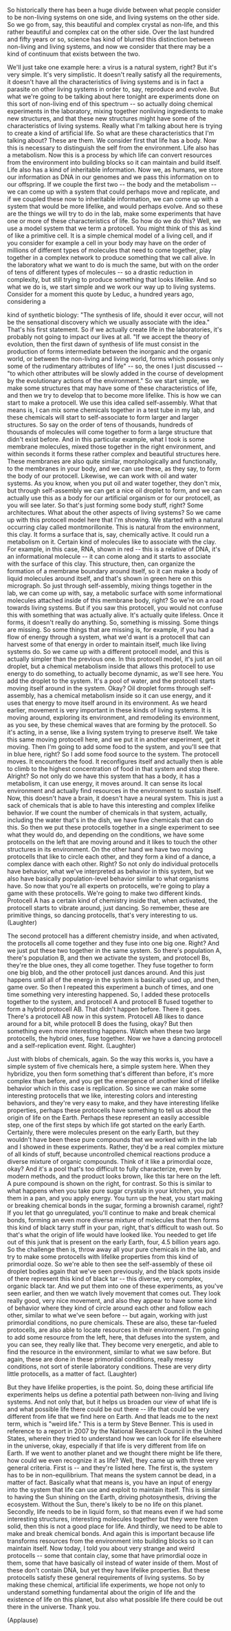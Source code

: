 
So historically there has
been a huge divide between what people
consider to be non-living systems on one
side, and living systems on the other side.
So we go from, say, this beautiful and
complex crystal as non-life, and this rather
beautiful and complex cat on the other side.
Over the last hundred and fifty years or so,
science has kind of blurred this distinction
between non-living and living systems, and
now we consider that there may be a kind
of continuum that exists between the two.

We&#39;ll just take one example here:
a virus is a natural system, right?
But it&#39;s very simple. It&#39;s very simplistic.
It doesn&#39;t really satisfy all the requirements,
it doesn&#39;t have all the characteristics
of living systems and is in fact a parasite
on other living systems in order to, say,
reproduce and evolve.
But what we&#39;re going to be talking about here
tonight are experiments done on this sort of
non-living end of this spectrum -- so actually
doing chemical experiments in the laboratory,
mixing together nonliving ingredients
to make new structures, and that these
new structures might have some of the
characteristics of living systems.
Really what I&#39;m talking about here is
trying to create a kind of artificial life.
So what are these characteristics that I&#39;m
talking about? These are them.
We consider first that life has a body.
Now this is necessary to distinguish the self
from the environment.
Life also has a metabolism. Now this is a
process by which life can convert resources
from the environment into building blocks
so it can maintain and build itself.
Life also has a kind of inheritable information.
Now we, as humans, we store our information
as DNA in our genomes and we pass this
information on to our offspring.
If we couple the first two -- the body and the metabolism --
we can come up with a system that could
perhaps move and replicate, and if we
coupled these now to inheritable information,
we can come up with a system that would be
more lifelike, and would perhaps evolve.
And so these are the things we will try to do
in the lab, make some experiments that have
one or more of these characteristics of life.
So how do we do this? Well, we use
a model system that we term a protocell.
You might think of this as kind of like a
primitive cell. It is a simple chemical
model of a living cell, and if you consider
for example a cell in your body may have
on the order of millions of different types
of molecules that need to come together,
play together in a complex network
to produce something that we call alive.
In the laboratory what we want to do
is much the same, but with on the order of
tens of different types of molecules --
so a drastic reduction in complexity, but still
trying to produce something that looks lifelike.
And so what we do is, we start simple
and we work our way up to living systems.
Consider for a moment this quote by
Leduc, a hundred years ago, considering a

kind of synthetic biology:
&quot;The synthesis of life, should it ever occur,
will not be the sensational discovery which we
usually associate with the idea.&quot;
That&#39;s his first statement. So if we actually
create life in the laboratories, it&#39;s
probably not going to impact our lives at all.
&quot;If we accept the theory of evolution, then
the first dawn of synthesis of life must consist
in the production of forms intermediate
between the inorganic and the organic
world, or between the non-living
and living world, forms which possess
only some of the rudimentary attributes of life&quot;
-- so, the ones I just discussed --
&quot;to which other attributes will be slowly added
in the course of development by the
evolutionary actions of the environment.&quot;
So we start simple, we make some structures
that may have some of these characteristics
of life, and then we try to develop that
to become more lifelike.
This is how we can start to make a protocell.
We use this idea called self-assembly.
What that means is, I can mix some
chemicals together in a test tube in my lab,
and these chemicals will start to self-associate
to form larger and larger structures.
So say on the order of tens of thousands,
hundreds of thousands of molecules will
come together to form a large structure
that didn&#39;t exist before.
And in this particular example,
what I took is some membrane molecules,
mixed those together in the right environment,
and within seconds it forms these rather
complex and beautiful structures here.
These membranes are also quite similar,
morphologically and functionally,
to the membranes in your body,
and we can use these, as they say,
to form the body of our protocell.
Likewise,
we can work with oil and water systems.
As you know, when you put oil and water together,
they don&#39;t mix, but through self-assembly
we can get a nice oil droplet to form,
and we can actually use this as a body for
our artificial organism or for our protocell,
as you will see later.
So that&#39;s just forming some body stuff, right?
Some architectures.
What about the other aspects of living systems?
So we came up with this protocell model here
that I&#39;m showing.
We started with a natural occurring clay
called montmorillonite.
This is natural from the environment, this clay.
It forms a surface that is, say, chemically active.
It could run a metabolism on it.
Certain kind of molecules like to associate
with the clay. For example, in this case, RNA, shown in red
-- this is a relative of DNA,
it&#39;s an informational molecule --
it can come along and it starts to associate
with the surface of this clay.
This structure, then, can organize the
formation of a membrane boundary around
itself, so it can make a body of
liquid molecules around itself, and that&#39;s
shown in green here on this micrograph.
So just through self-assembly, mixing things
together in the lab, we can come up with, say,
a metabolic surface with some
informational molecules attached
inside of this membrane body, right?
So we&#39;re on a road towards living systems.
But if you saw this protocell, you would not
confuse this with something that was actually alive.
It&#39;s actually quite lifeless. Once it forms,
it doesn&#39;t really do anything.
So, something is missing.
Some things are missing.
So some things that are missing is,
for example, if you had a flow of energy
through a system, what we&#39;d want
is a protocell that can harvest
some of that energy in order to maintain itself,
much like living systems do.
So we came up with a different protocell
model, and this is actually simpler than the previous one.
In this protocell model, it&#39;s just an oil droplet,
but a chemical metabolism inside
that allows this protocell to use energy
to do something, to actually become dynamic,
as we&#39;ll see here.
You add the droplet to the system.
It&#39;s a pool of water, and the protocell
starts moving itself around in the system.
Okay? Oil droplet forms
through self-assembly, has a chemical
metabolism inside so it can use energy,
and it uses that energy to move itself
around in its environment.
As we heard earlier, movement is very
important in these kinds of living systems.
It is moving around, exploring its environment,
and remodeling its environment, as you see,
by these chemical waves that are forming by the protocell.
So it&#39;s acting, in a sense, like a living system
trying to preserve itself.
We take this same moving protocell here,
and we put it in another experiment,
get it moving. Then I&#39;m going
to add some food to the system,
and you&#39;ll see that in blue here, right?
So I add some food source to the system.
The protocell moves. It encounters the food.
It reconfigures itself and actually then
is able to climb to the highest concentration
of food in that system and stop there.
Alright? So not only do we have this system
that has a body, it has a metabolism,
it can use energy, it moves around.
It can sense its local environment
and actually find resources
in the environment to sustain itself.
Now, this doesn&#39;t have a brain, it doesn&#39;t have
a neural system. This is just a sack of
chemicals that is able to have this interesting
and complex lifelike behavior.
If we count the number of chemicals
in that system, actually, including the water
that&#39;s in the dish, we have five chemicals
that can do this.
So then we put these protocells together in a
single experiment to see what they would do,
and depending on the conditions, we have
some protocells on the left that are
moving around and it likes to touch the other
structures in its environment.
On the other hand we have two moving
protocells that like to circle each other,
and they form a kind of a dance, a complex dance with each other.
Right? So not only do individual protocells
have behavior, what we&#39;ve interpreted as
behavior in this system, but we also have
basically population-level behavior
similar to what organisms have.
So now that you&#39;re all experts on protocells,
we&#39;re going to play a game with these protocells.
We&#39;re going to make two different kinds.
Protocell A has a certain kind of chemistry
inside that, when activated, the protocell
starts to vibrate around, just dancing.
So remember, these are primitive things,
so dancing protocells, that&#39;s very
interesting to us. 
(Laughter)

The second protocell has a different
chemistry inside, and when activated,
the protocells all come together and they fuse
into one big one. Right?
And we just put these two together
in the same system.
So there&#39;s population A,
there&#39;s population B, and then
we activate the system,
and protocell Bs, they&#39;re the blue ones,
they all come together. They fuse together
to form one big blob, and the other protocell
just dances around. And this just happens
until all of the energy in the system is
basically used up, and then, game over.
So then I repeated this experiment
a bunch of times, and one time
something very interesting happened.
So, I added these protocells together
to the system, and protocell A and protocell B
fused together to form a hybrid protocell AB.
That didn&#39;t happen before. There it goes.
There&#39;s a protocell AB now in this system.
Protocell AB likes to dance around for a bit,
while protocell B does the fusing, okay?
But then something even more interesting happens.
Watch when these two large protocells,
the hybrid ones, fuse together.
Now we have a dancing protocell
and a self-replication event. Right. 
(Laughter)

Just with blobs of chemicals, again.
So the way this works is, you have
a simple system of five chemicals here,
a simple system here. When they hybridize,
you then form something that&#39;s different than
before, it&#39;s more complex than before,
and you get the emergence of another kind of
lifelike behavior which
in this case is replication.
So since we can make some interesting
protocells that we like, interesting colors and
interesting behaviors, and they&#39;re very easy
to make, and they have interesting lifelike
properties, perhaps these protocells have
something to tell us about the origin of life
on the Earth. Perhaps these represent an
easily accessible step, one of the first steps
by which life got started on the early Earth.
Certainly, there were molecules present on
the early Earth, but they wouldn&#39;t have been
these pure compounds that we worked with
in the lab and I showed in these experiments.
Rather, they&#39;d be a real complex mixture of
all kinds of stuff, because
uncontrolled chemical reactions produce
a diverse mixture of organic compounds.
Think of it like a primordial ooze, okay?
And it&#39;s a pool that&#39;s too difficult to fully
characterize, even by modern methods, and
the product looks brown, like this tar here
on the left. A pure compound
is shown on the right, for contrast.
So this is similar to what happens when you
take pure sugar crystals in your kitchen,
you put them in a pan, and you apply energy.
You turn up the heat, you start making
or breaking chemical bonds in the sugar,
forming a brownish caramel, right?
If you let that go unregulated, you&#39;ll
continue to make and break chemical bonds,
forming an even more diverse mixture of
molecules that then forms this kind of black
tarry stuff in your pan, right, that&#39;s
difficult to wash out. So that&#39;s what
the origin of life would have looked like.
You needed to get life out of this junk that
is present on the early Earth,
four, 4.5 billion years ago.
So the challenge then is,
throw away all your pure chemicals in the lab,
and try to make some protocells with lifelike
properties from this kind of primordial ooze.
So we&#39;re able to then see the self-assembly
of these oil droplet bodies again
that we&#39;ve seen previously,
and the black spots inside of there
represent this kind of black tar -- this diverse,
very complex, organic black tar.
And we put them into one of these
experiments, as you&#39;ve seen earlier, and then
we watch lively movement that comes out.
They look really good, very nice movement,
and also they appear to have some kind of
behavior where they kind of circle
around each other and follow each other,
similar to what we&#39;ve seen before -- but again,
working with just primordial conditions,
no pure chemicals.
These are also, these tar-fueled protocells,
are also able to locate resources
in their environment.
I&#39;m going to add some resource from the left,
here, that defuses into the system,
and you can see, they really like that.
They become very energetic, and able
to find the resource in the environment,
similar to what we saw before.
But again, these are done in these primordial
conditions, really messy conditions,
not sort of sterile laboratory conditions.
These are very dirty little protocells,
as a matter of fact. 
(Laughter)

But they have lifelike properties, is the point.
So, doing these artificial life experiments
helps us define a potential path between
non-living and living systems.
And not only that, but it helps us
broaden our view of what life is
and what possible life there could be
out there -- life that could be very different
from life that we find here on Earth.
And that leads me to the next
term, which is &quot;weird life.&quot;
This is a term by Steve Benner.
This is used in reference to a report
in 2007 by the National Research Council
in the United States, wherein
they tried to understand how we can
look for life elsewhere in the universe, okay,
especially if that life is very different from life
on Earth. If we went to another planet and
we thought there might be life there,
how could we even recognize it as life?
Well, they came up with three very general
criteria. First is -- and they&#39;re listed here.
The first is, the system has to be in
non-equilibrium. That means the system
cannot be dead, in a matter of fact.
Basically what that means is, you have
an input of energy into the system that life
can use and exploit to maintain itself.
This is similar to having the Sun shining
on the Earth, driving photosynthesis,
driving the ecosystem.
Without the Sun, there&#39;s likely to be
no life on this planet.
Secondly, life needs to be in liquid form,
so that means even if we had some
interesting structures, interesting molecules
together but they were frozen solid,
then this is not a good place for life.
And thirdly, we need to be able to make
and break chemical bonds. And again
this is important because life transforms
resources from the environment into
building blocks so it can maintain itself.
Now today, I told you about very strange
and weird protocells -- some that contain clay,
some that have primordial ooze in them,
some that have basically oil
instead of water inside of them.
Most of these don&#39;t contain DNA,
but yet they have lifelike properties.
But these protocells satisfy
these general requirements of living systems.
So by making these chemical, artificial
life experiments, we hope not only
to understand something fundamental
about the origin of life and the existence
of life on this planet, but also
what possible life there could be
out there in the universe. Thank you.

(Applause)

